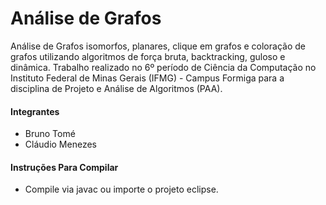 # Análise de Grafos

Análise de Grafos isomorfos, planares, clique em grafos e coloração de grafos utilizando algoritmos de força bruta, backtracking, guloso e dinâmica. Trabalho realizado no 6º período de Ciência da Computação no Instituto Federal de Minas Gerais (IFMG) - Campus Formiga para a disciplina de Projeto e Análise de Algoritmos (PAA).

#### Integrantes
- Bruno Tomé
- Cláudio Menezes

#### Instruções Para Compilar
- Compile via javac ou importe o projeto eclipse.